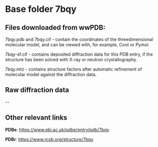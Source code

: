 # Base folder 7bqy

## Files downloaded from wwPDB:

7bqy.pdb and 7bqy.cif - contain the coordinates of the threedimensional molecular model, and can be viewed with, for example, Coot or Pymol.

7bqy-sf.cif - contains deposited diffraction data for this PDB entry, if the structure has been solved with X-ray or neutron crystallography.

7bqy.mtz - contains structure factors after automatic refinement of molecular model against the diffraction data.

## Raw diffraction data

--<br> 

## Other relevant links 
**PDBe**:  https://www.ebi.ac.uk/pdbe/entry/pdb/7bqy
 
**PDBr**: https://www.rcsb.org/structure/7bqy 
